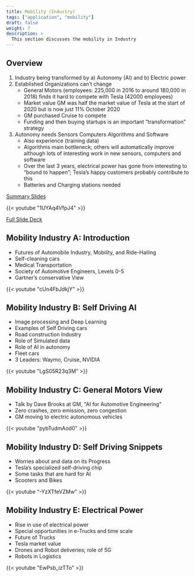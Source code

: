 ```yaml
---
title: Mobility (Industry)
tags: ["application", "mobility"]
draft: false
weight: 7
description: >
  This section discusses the mobility in Industry
---
```


## Overview

1. Industry being transformed by a)  Autonomy (AI) and b) Electric power
2. Established Organizations can’t change
    - General Motors (employees: 225,000 in 2016 to around 180,000 in 2018) finds it hard to compete with Tesla (42000 employees)
    - Market value GM was half the market value of Tesla at the start of 2020 but is now just 11% October 2020
    - GM purchased Cruise to compete
    - Funding and then buying startups is an important “transformation” strategy
3. Autonomy needs Sensors Computers Algorithms and Software
    - Also experience (training data)
    - Algorithms main bottleneck; others will automatically improve although lots of interesting work in new sensors, computers and software
    - Over the last 3 years, electrical power has gone from interesting to “bound to happen”; Tesla’s happy customers probably contribute to this
    - Batteries and Charging stations needed

[Summary Slides](https://drive.google.com/file/d/1_N3JwUz4Hj7YE_rmYPZRYdJUTbs7eDdw/view?usp=sharing)

{{< youtube "1UYAq4VfpJ4" >}}

[Full Slide Deck](https://docs.google.com/presentation/d/19yAgjNjsoSzPxEqn1Ghr9tG51EfGocuc6_JjOi_0Ijk/edit?usp=sharing)

## Mobility Industry A: Introduction

  - Futures of Automobile Industry, Mobility, and Ride-Hailing
  - Self-cleaning cars
  - Medical Transportation
  - Society of Automotive Engineers, Levels 0-5
  - Gartner’s conservative View

{{< youtube "cUn4FbJdkjY" >}}

## Mobility Industry B: Self Driving AI

  - Image processing and Deep Learning
  - Examples of Self Driving cars
  - Road construction Industry
  - Role of Simulated data
  - Role of AI in autonomy
  - Fleet cars
  - 3 Leaders: Waymo, Cruise, NVIDIA
  
{{< youtube "LgS05R23q3M" >}}

## Mobility Industry C: General Motors View

  - Talk by Dave Brooks at GM, "AI for Automotive Engineering" 
  - Zero crashes, zero emission, zero congestion
  - GM moving to electric autonomous vehicles

{{< youtube "pybTudmAod0" >}}

## Mobility Industry D: Self Driving Snippets

  - Worries about and data on its Progress
  - Tesla’s specialized self-driving chip
  - Some tasks that are hard for AI
  - Scooters and Bikes

{{< youtube "-YzXTfeVZMw" >}}

## Mobility Industry E: Electrical Power

  - Rise in use of electrical power
  - Special opportunities in e-Trucks and time scale
  - Future of Trucks
  - Tesla market value
  - Drones and Robot deliveries; role of 5G
  - Robots in Logistics

{{< youtube "EwPsb_izTTo" >}}


